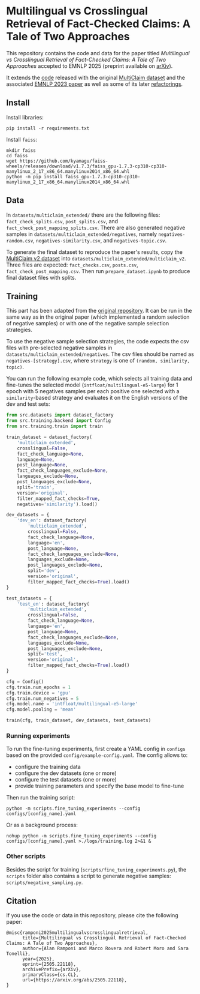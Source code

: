 # Multilingual vs Crosslingual Retrieval of Fact-Checked Claims: A Tale of Two Approaches
This repository contains the code and data for the paper titled *Multilingual vs Crosslingual Retrieval of Fact-Checked Claims: A Tale of Two Approaches* accepted to EMNLP 2025 (preprint available on [arXiv](https://arxiv.org/abs/2505.22118)).

It extends the [code](https://github.com/kinit-sk/multiclaim) released with the original [MultiClaim dataset](https://zenodo.org/records/7737983) and the associated [EMNLP 2023 paper](https://aclanthology.org/2023.emnlp-main.1027/) as well as some of its later [refactorings](https://github.com/kinit-sk/claim-retrieval).


## Install

Install libraries:

```
pip install -r requirements.txt
```

Install `faiss`:

```
mkdir faiss
cd faiss
wget https://github.com/kyamagu/faiss-wheels/releases/download/v1.7.3/faiss_gpu-1.7.3-cp310-cp310-manylinux_2_17_x86_64.manylinux2014_x86_64.whl
python -m pip install faiss_gpu-1.7.3-cp310-cp310-manylinux_2_17_x86_64.manylinux2014_x86_64.whl
```

## Data

In `datasets/multiclaim_extended/` there are the following files: `fact_check_splits.csv`, `post_splits.csv`, and `fact_check_post_mapping_splits.csv`. There are also generated negative samples in `datasets/multiclaim_extended/negatives`, namely `negatives-random.csv`, `negatives-similarity.csv`, and `negatives-topic.csv`.

To generate the final dataset to reproduce the paper's results, copy the [MultiClaim v2 dataset](https://doi.org/10.5281/zenodo.15413169) into `datasets/multiclaim_extended/multiclaim_v2`. Three files are expected: `fact_checks.csv`, `posts.csv`, `fact_check_post_mapping.csv`. Then run `prepare_dataset.ipynb` to produce final dataset files with splits.


## Training

This part has been adapted from the [original repository](https://github.com/kinit-sk/multiclaim). It can be run in the same way as in the original paper (which implemented a random selection of negative samples) or with one of the negative sample selection strategies.

To use the negative sample selection strategies, the code expects the csv files with pre-selected negative samples in `datasets/multiclaim_extended/negatives`. The csv files should be named as `negatives-[strategy].csv`, where `strategy` is one of `(random, similarity, topic)`.

You can run the following example code, which selects all training data and fine-tunes the selected model (`intfloat/multilingual-e5-large`) for 1 epoch with 5 negatives samples per each positive one selected with a `similarity`-based strategy and evaluates it on the English versions of the dev and test sets:

```python
from src.datasets import dataset_factory
from src.training.backend import Config
from src.training.train import train

train_dataset = dataset_factory(
    'multiclaim_extended',
    crosslingual=False,
    fact_check_language=None,
    language=None,
    post_language=None,
    fact_check_languages_exclude=None,
    languages_exclude=None,
    post_languages_exclude=None,
    split='train',
    version='original',
    filter_mapped_fact_checks=True,
    negatives='similarity').load()

dev_datasets = {
    'dev_en': dataset_factory(
        'multiclaim_extended',
        crosslingual=False,
        fact_check_language=None,
        language='en',
        post_language=None,
        fact_check_languages_exclude=None,
        languages_exclude=None,
        post_languages_exclude=None,
        split='dev',
        version='original',
        filter_mapped_fact_checks=True).load()
}

test_datasets = {
    'test_en': dataset_factory(
        'multiclaim_extended',
        crosslingual=False,
        fact_check_language=None,
        language='en',
        post_language=None,
        fact_check_languages_exclude=None,
        languages_exclude=None,
        post_languages_exclude=None,
        split='test',
        version='original',
        filter_mapped_fact_checks=True).load()
}

cfg = Config()
cfg.train.num_epochs = 1
cfg.train.device = 'gpu'
cfg.train.num_negatives = 5
cfg.model.name = 'intfloat/multilingual-e5-large'
cfg.model.pooling = 'mean'

train(cfg, train_dataset, dev_datasets, test_datasets)
```

### Running experiments

To run the fine-tuning experiments, first create a YAML config in `configs` based on the provided `config/example-config.yaml`. The config allows to:

* configure the training data
* configure the dev datasets (one or more)
* configure the test datasets (one or more)
* provide training parameters and specify the base model to fine-tune

Then run the training script:

```
python -m scripts.fine_tuning_experiments --config configs/[config_name].yaml
```

Or as a background process:

```
nohup python -m scripts.fine_tuning_experiments --config configs/[config_name].yaml >./logs/training.log 2>&1 &
```

### Other scripts

Besides the script for training (`scripts/fine_tuning_experiments.py`), the `scripts` folder also contains a script to generate negative samples: `scripts/negative_sampling.py`.


## Citation
If you use the code or data in this repository, please cite the following paper:

```
@misc{ramponi2025multilingualvscrosslingualretrieval,
      title={Multilingual vs Crosslingual Retrieval of Fact-Checked Claims: A Tale of Two Approaches}, 
      author={Alan Ramponi and Marco Rovera and Robert Moro and Sara Tonelli},
      year={2025},
      eprint={2505.22118},
      archivePrefix={arXiv},
      primaryClass={cs.CL},
      url={https://arxiv.org/abs/2505.22118}, 
}
```